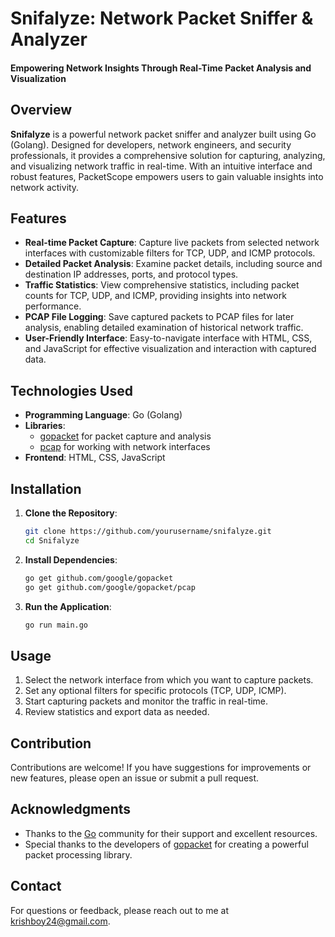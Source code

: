 <h1>Snifalyze: Network Packet Sniffer & Analyzer</h1>
<h4>Empowering Network Insights Through Real-Time Packet Analysis and Visualization</h4>

## Overview
**Snifalyze** is a powerful network packet sniffer and analyzer built using Go (Golang). Designed for developers, network engineers, and security professionals, it provides a comprehensive solution for capturing, analyzing, and visualizing network traffic in real-time. With an intuitive interface and robust features, PacketScope empowers users to gain valuable insights into network activity.

## Features

- **Real-time Packet Capture**: Capture live packets from selected network interfaces with customizable filters for TCP, UDP, and ICMP protocols.
- **Detailed Packet Analysis**: Examine packet details, including source and destination IP addresses, ports, and protocol types.
- **Traffic Statistics**: View comprehensive statistics, including packet counts for TCP, UDP, and ICMP, providing insights into network performance.
- **PCAP File Logging**: Save captured packets to PCAP files for later analysis, enabling detailed examination of historical network traffic.
- **User-Friendly Interface**: Easy-to-navigate interface with HTML, CSS, and JavaScript for effective visualization and interaction with captured data.

## Technologies Used

- **Programming Language**: Go (Golang)
- **Libraries**: 
  - [gopacket](https://github.com/google/gopacket) for packet capture and analysis
  - [pcap](https://github.com/google/gopacket/pcap) for working with network interfaces
- **Frontend**: HTML, CSS, JavaScript

## Installation

1. **Clone the Repository**:
    ```bash
    git clone https://github.com/yourusername/snifalyze.git
    cd Snifalyze
    ```

2. **Install Dependencies**:
    ```bash
    go get github.com/google/gopacket
    go get github.com/google/gopacket/pcap
    ```

3. **Run the Application**:
    ```bash
    go run main.go
    ```

## Usage

1. Select the network interface from which you want to capture packets.
2. Set any optional filters for specific protocols (TCP, UDP, ICMP).
3. Start capturing packets and monitor the traffic in real-time.
4. Review statistics and export data as needed.

## Contribution

Contributions are welcome! If you have suggestions for improvements or new features, please open an issue or submit a pull request.

## Acknowledgments

- Thanks to the [Go](https://golang.org/) community for their support and excellent resources.
- Special thanks to the developers of [gopacket](https://github.com/google/gopacket) for creating a powerful packet processing library.

## Contact

For questions or feedback, please reach out to me at [krishboy24@gmail.com](mailto:krishboy24@gmail.com).
